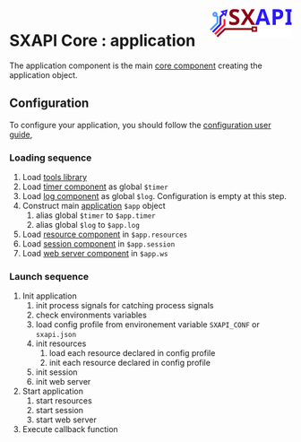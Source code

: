<img align="right" height="50" src="https://raw.githubusercontent.com/startxfr/sxapi-core/v0.0.66-docker/docs/assets/logo.svg?sanitize=true">

# SXAPI Core : application 

The application component is the main [core component](./README.md) creating the application object.<br> 

## Configuration

To configure your application, you should follow the [configuration user guide](../guides/2.Configure.md), 

### Loading sequence

1. Load [tools library](tools.md) 
2. Load [timer component](timer.md) as global `$timer`
3. Load [log component](log.md) as global `$log`. Configuration is empty at this step.
4. Construct main [application](app.md) `$app` object
   1. alias global `$timer` to `$app.timer`
   2. alias global `$log` to `$app.log`
5. Load [resource component](resource.md) in  `$app.resources`
6. Load [session component](session.md) in  `$app.session`
7. Load [web server component](ws.md) in  `$app.ws`


### Launch sequence

1. Init application
   1. init process signals for catching process signals
   2. check environments variables 
   3. load config profile from environement variable `SXAPI_CONF` or `sxapi.json`
   4. init resources
      1. load each resource declared in config profile
      2. init each resource declared in config profile
   5. init session
   6. init web server
2. Start application
   1. start resources
   2. start session
   3. start web server
3. Execute callback function 
